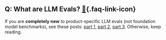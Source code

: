 ## Q: What are LLM Evals? [🔗](/blog/posts/evals-faq/what-are-llm-evals.html){.faq-link-icon}

If you are **completely new** to product-specific LLM evals (not foundation model benchmarks), see these posts: [part 1](https://hamel.dev/evals), [part 2](https://hamel.dev/llm-judge/), [part 3](https://hamel.dev/field-guide).  Otherwise, keep reading.